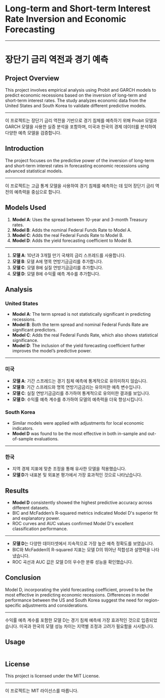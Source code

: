 # Long-term and Short-term Interest Rate Inversion and Economic Forecasting
---
# 장단기 금리 역전과 경기 예측

## Project Overview
This project involves empirical analysis using Probit and GARCH models to predict economic recessions based on the inversion of long-term and short-term interest rates. The study analyzes economic data from the United States and South Korea to validate different predictive models.

---

이 프로젝트는 장단기 금리 역전을 기반으로 경기 침체를 예측하기 위해 Probit 모델과 GARCH 모델을 사용한 실증 분석을 포함하며, 미국과 한국의 경제 데이터를 분석하여 다양한 예측 모델을 검증합니다.

## Introduction
The project focuses on the predictive power of the inversion of long-term and short-term interest rates in forecasting economic recessions using advanced statistical models.

---

이 프로젝트는 고급 통계 모델을 사용하여 경기 침체를 예측하는 데 있어 장단기 금리 역전의 예측력을 중심으로 합니다.

## Models Used
1. **Model A**: Uses the spread between 10-year and 3-month Treasury rates.
2. **Model B**: Adds the nominal Federal Funds Rate to Model A.
3. **Model C**: Adds the real Federal Funds Rate to Model B.
4. **Model D**: Adds the yield forecasting coefficient to Model B.

---

1. **모델 A**: 10년과 3개월 만기 국채의 금리 스프레드를 사용합니다.
2. **모델 B**: 모델 A에 명목 연방기금금리를 추가합니다.
3. **모델 C**: 모델 B에 실질 연방기금금리를 추가합니다.
4. **모델 D**: 모델 B에 수익률 예측 계수를 추가합니다.

## Analysis
### United States
- **Model A**: The term spread is not statistically significant in predicting recessions.
- **Model B**: Both the term spread and nominal Federal Funds Rate are significant predictors.
- **Model C**: Adds the real Federal Funds Rate, which also shows statistical significance.
- **Model D**: The inclusion of the yield forecasting coefficient further improves the model’s predictive power.

---

### 미국
- **모델 A**: 기간 스프레드는 경기 침체 예측에 통계적으로 유의미하지 않습니다.
- **모델 B**: 기간 스프레드와 명목 연방기금금리는 유의미한 예측 변수입니다.
- **모델 C**: 실질 연방기금금리를 추가하여 통계적으로 유의미한 결과를 보입니다.
- **모델 D**: 수익률 예측 계수를 추가하여 모델의 예측력을 더욱 향상시킵니다.

### South Korea
- Similar models were applied with adjustments for local economic indicators.
- **Model D** was found to be the most effective in both in-sample and out-of-sample evaluations.

---

### 한국
- 지역 경제 지표에 맞춘 조정을 통해 유사한 모델을 적용했습니다.
- **모델 D**가 내표본 및 외표본 평가에서 가장 효과적인 것으로 나타났습니다.

## Results
- **Model D** consistently showed the highest predictive accuracy across different datasets.
- BIC and McFadden’s R-squared metrics indicated Model D's superior fit and explanatory power.
- ROC curves and AUC values confirmed Model D's excellent classification performance.

---

- **모델 D**는 다양한 데이터셋에서 지속적으로 가장 높은 예측 정확도를 보였습니다.
- BIC와 McFadden의 R-squared 지표는 모델 D의 뛰어난 적합성과 설명력을 나타냈습니다.
- ROC 곡선과 AUC 값은 모델 D의 우수한 분류 성능을 확인했습니다.

## Conclusion
Model D, incorporating the yield forecasting coefficient, proved to be the most effective in predicting economic recessions. Differences in model performance between the US and South Korea suggest the need for region-specific adjustments and considerations.

---

수익률 예측 계수를 포함한 모델 D는 경기 침체 예측에 가장 효과적인 것으로 입증되었습니다. 미국과 한국의 모델 성능 차이는 지역별 조정과 고려가 필요함을 시사합니다.

## Usage
```python
```

## License
This project is licensed under the MIT License.

---

이 프로젝트는 MIT 라이선스를 따릅니다.
